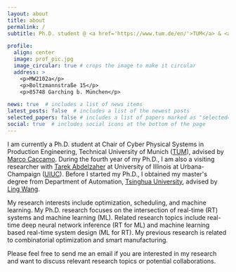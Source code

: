 ```yaml
---
layout: about
title: about
permalink: /
subtitle: Ph.D. student @ <a href='https://www.tum.de/en/'>TUM</a> & <a href='https://illinois.edu/'>UIUC</a>

profile:
  align: center
  image: prof_pic.jpg
  image_circular: true # crops the image to make it circular
  address: >
    <p>MW2102a</p>
    <p>Boltzmannstraße 15</p>
    <p>85748 Garching b. München</p>

news: true  # includes a list of news items
latest_posts: false  # includes a list of the newest posts
selected_papers: false # includes a list of papers marked as "selected={true}"
social: true  # includes social icons at the bottom of the page
---
```


I am currently a Ph.D. student at Chair of Cyber Physical Systems in Production Engineering, Technical University of Munich ([TUM](https://www.tum.de/en)), advised by [Marco Caccamo](https://rtsl.cps.mw.tum.de/personal_page/mcaccamo/). During the fourth year of my Ph.D., I am also a visiting researcher with [Tarek Abdelzaher](https://abdelzaher.cs.illinois.edu/) at University of Illinois at Urbana-Champaign ([UIUC](https://illinois.edu/)). Before I started my Ph.D., I obtained my master's degree from Department of Automation, [Tsinghua University](https://www.tsinghua.edu.cn/en/), advised by [Ling Wang](https://scholar.google.com/citations?user=lC7bVMwAAAAJ&hl=en&oi=ao).

My research interests include optimization, scheduling, and machine learning. My Ph.D. research focuses on the intersection of real-time (RT) systems and machine learning (ML). Related research topics include real-time deep neural network inference (RT for ML) and machine learning based real-time system design (ML for RT). My previous research is related to combinatorial optimization and smart manufacturing.

Please feel free to send me an email if you are interested in my research and want to discuss relevant research topics or potential collaborations.

<!-- Write your biography here. Tell the world about yourself. Link to your favorite [subreddit](http://reddit.com). You can put a picture in, too. The code is already in, just name your picture `prof_pic.jpg` and put it in the `img/` folder.

Put your address / P.O. box / other info right below your picture. You can also disable any these elements by editing `profile` property of the YAML header of your `_pages/about.md`. Edit `_bibliography/papers.bib` and Jekyll will render your [publications page](/al-folio/publications/) automatically.

Link to your social media connections, too. This theme is set up to use [Font Awesome icons](http://fortawesome.github.io/Font-Awesome/) and [Academicons](https://jpswalsh.github.io/academicons/), like the ones below. Add your Facebook, Twitter, LinkedIn, Google Scholar, or just disable all of them. -->
